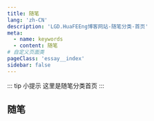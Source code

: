 ```yaml
---
title: 随笔
lang: 'zh-CN'
description: 'LGD.HuaFEEng博客网站-随笔分类-首页'
meta:
  - name: keywords
  - content: 随笔
# 自定义页面类
pageClass: 'essay__index'
sidebar: false
---
```


::: tip 小提示
这里是随笔分类首页
:::

## 随笔 <Badge text="essay"/>
